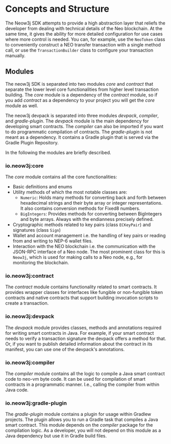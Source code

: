 # Concepts and Structure

The Neow3j SDK attempts to provide a high abstraction layer that reliefs the developer from dealing
with technical details of the Neo blockchain. At the same time, it gives the ability for more
detailed configuration for use cases where more control is needed.
You can, for example, use the `NeoToken` class to conveniently construct a NEO transfer
transaction with a single method call, or use the `TransactionBuilder` class to configure your
transaction manually.


## Modules

The neow3j SDK is separated into two modules _core_ and _contract_ that separate the lower level core
functionalities from higher level transaction building. The _core_ module is a dependency of the
_contract_ module, so if you add _contract_ as a dependency to your project you will get the
_core_ module as well.

The neow3j devpack is separated into three modules *devpack*,  *compiler*, and *gradle-plugin*. 
The *devpack* module is the main dependency for developing smart contracts. The *compiler* can
also be imported if you want to do programmatic compilation of contracts. The *gradle-plugin* is
not meant as a dependency. It contains a Gradle plugin that is served via the Gradle Plugin
Repository.

In the following the modules are briefly described.


### io.neow3j:core

The _core_ module contains all the core functionalities:
  - Basic definitions and enums
  - Utility methods of which the most notable classes are:
    - `Numeric`: Holds many methods for converting back and forth between hexadecimal strings and their byte array
    or integer representations. It also contains conversion methods for Fixed8 numbers.
    - `BigIntegers`: Provides methods for converting between BigIntegers and byte arrays.
    Always with the endianness precisely defined.
  - Cryptographic methods related to key pairs (class `ECKeyPair`) and signatures (class `Sign`)
  - Wallet and account management i.e. the handling of key pairs or reading from and writing to NEP-6 wallet files.
  - Interaction with the NEO blockchain i.e. the communication with the JSON-RPC interface of a Neo node. The most prominent
  class for this is `Neow3j`, which is used for making calls to a Neo node, e.g., for monitoring the blockchain.

### io.neow3j:contract

The _contract_ module contains functionality related to smart contracts. It provides wrapper classes for interfaces like fungible
or non-fungible token contracts and native contracts that support building invocation scripts to create a transaction.

### io.neow3j:devpack

The _devpack_ module provides classes, methods and annotations required for writing smart
contracts in Java. For example, if your smart contract needs to verify a transaction signature
the devpack offers a method for that. Or, if you want to publish detailed information about the
contract in its manifest, you can use one of the devpack's annotations.

### io.neow3j:compiler

The _compiler_ module contains all the logic to compile a Java smart contract code to neo-vm byte
code. It can be used for compilation of smart contracts in a programmatic manner. I.e., calling
the compiler from within Java code.

### io.neow3j:gradle-plugin

The _gradle-plugin_ module contains a plugin for usage within Gradlew projects. The plugin allows
you to run a Gradle task that compiles a Java smart contract. This module depends on the
_compiler_ package for the compilation logic. As a developer, you will not depend on this module
as a Java dependency but use it in Gradle build files.
